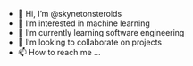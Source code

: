 - 👋 Hi, I’m @skynetonsteroids
- 👀 I’m interested in machine learning
- 🌱 I’m currently learning software engineering
- 💞️ I’m looking to collaborate on projects
- 📫 How to reach me ...

<!---
skynetonsteroids/skynetonsteroids is a ✨ special ✨ repository because its `README.md` (this file) appears on your GitHub profile.
You can click the Preview link to take a look at your changes.
--->
